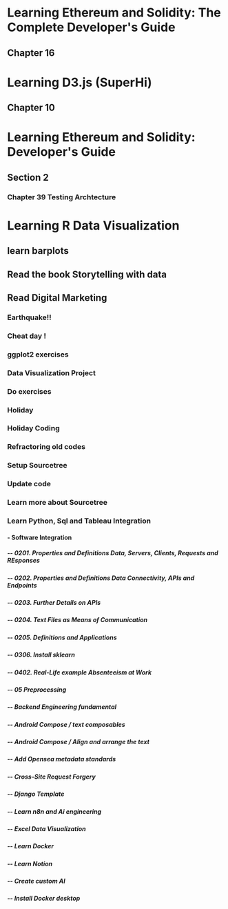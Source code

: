 # Learning Ethereum and Solidity: The Complete Developer's Guide
## Chapter 16

# Learning D3.js (SuperHi) 
## Chapter 10

# Learning Ethereum and Solidity: Developer's Guide
## Section 2
### Chapter 39 Testing Archtecture 

# Learning R Data Visualization
## learn barplots

## Read the book Storytelling with data
## Read Digital Marketing

### Earthquake!!
### Cheat day !

### ggplot2 exercises
### Data Visualization Project
### Do exercises

### Holiday
### Holiday Coding

### Refractoring old codes
### Setup Sourcetree
### Update code
### Learn more about Sourcetree

### Learn Python, Sql and Tableau Integration
#### - Software Integration
#####  -- 0201. Properties and Definitions Data, Servers, Clients, Requests and REsponses
#####  -- 0202. Properties and Definitions Data Connectivity, APIs and Endpoints
#####  -- 0203. Further Details on APIs
#####  -- 0204. Text Files as Means of Communication
#####  -- 0205. Definitions and Applications
#####  -- 0306. Install sklearn
#####  -- 0402. Real-Life example Absenteeism at Work
#####  -- 05 Preprocessing
#####  -- Backend Engineering fundamental
#####  -- Android Compose / text composables
#####  -- Android Compose / Align and arrange the text
#####  -- Add Opensea metadata standards
#####  -- Cross-Site Request Forgery
#####  -- Django Template
#####  -- Learn n8n and Ai engineering
#####  -- Excel Data Visualization
#####  -- Learn Docker
#####  -- Learn Notion
#####  -- Create custom AI
#####  -- Install Docker desktop

